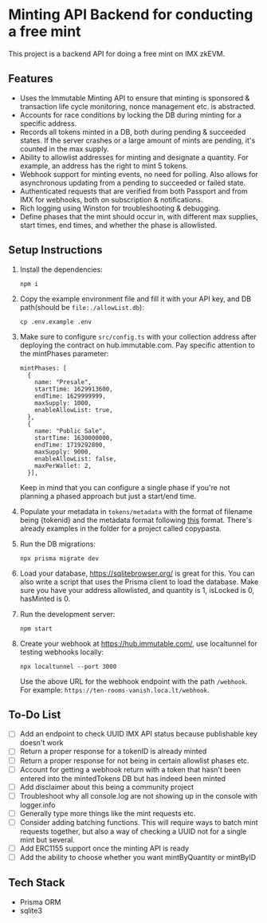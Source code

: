 # Minting API Backend for conducting a free mint

This project is a backend API for doing a free mint on IMX zkEVM.

## Features

- Uses the Immutable Minting API to ensure that minting is sponsored & transaction life cycle monitoring, nonce management etc. is abstracted.
- Accounts for race conditions by locking the DB during minting for a specific address.
- Records all tokens minted in a DB, both during pending & succeeded states. If the server crashes or a large amount of mints are pending, it's counted in the max supply.
- Ability to allowlist addresses for minting and designate a quantity. For example, an address has the right to mint 5 tokens.
- Webhook support for minting events, no need for polling. Also allows for asynchronous updating from a pending to succeeded or failed state.
- Authenticated requests that are verified from both Passport and from IMX for webhooks, both on subscription & notifications.
- Rich logging using Winston for troubleshooting & debugging.
- Define phases that the mint should occur in, with different max supplies, start times, end times, and whether the phase is allowlisted.

## Setup Instructions

1. Install the dependencies:
   ```
   npm i
   ```
2. Copy the example environment file and fill it with your API key, and DB path(should be `file:./allowList.db`):
   ```
   cp .env.example .env
   ```
3. Make sure to configure `src/config.ts` with your collection address after deploying the contract on hub.immutable.com. Pay specific attention to the mintPhases parameter:
   ```
   mintPhases: [
     {
       name: "Presale",
       startTime: 1629913600,
       endTime: 1629999999,
       maxSupply: 1000,
       enableAllowList: true,
     },
     {
       name: "Public Sale",
       startTime: 1630000000,
       endTime: 1719292800,
       maxSupply: 9000,
       enableAllowList: false,
       maxPerWallet: 2,
     }],
   ```
   Keep in mind that you can configure a single phase if you're not planning a phased approach but just a start/end time.
4. Populate your metadata in `tokens/metadata` with the format of filename being {tokenid} and the metadata format following [this](https://docs.immutable.com/docs/zkEVM/products/minting/metadata/format) format. There's already examples in the folder for a project called copypasta.
5. Run the DB migrations:
   ```
   npx prisma migrate dev
   ```
6. Load your database, https://sqlitebrowser.org/ is great for this. You can also write a script that uses the Prisma client to load the database. Make sure you have your address allowlisted, and quantity is 1, isLocked is 0, hasMinted is 0.

7. Run the development server:

   ```
   npm start
   ```

8. Create your webhook at https://hub.immutable.com/, use localtunnel for testing webhooks locally:

   ```
   npx localtunnel --port 3000
   ```

   Use the above URL for the webhook endpoint with the path `/webhook`. For example: `https://ten-rooms-vanish.loca.lt/webhook`.

## To-Do List

- [ ] Add an endpoint to check UUID IMX API status because publishable key doesn't work
- [ ] Return a proper response for a tokenID is already minted
- [ ] Return a proper response for not being in certain allowlist phases etc.
- [ ] Account for getting a webhook return with a token that hasn't been entered into the mintedTokens DB but has indeed been minted
- [ ] Add disclaimer about this being a community project
- [ ] Troubleshoot why all console.log are not showing up in the console with logger.info
- [ ] Generally type more things like the mint requests etc.
- [ ] Consider adding batching functions. This will require ways to batch mint requests together, but also a way of checking a UUID not for a single mint but several.
- [ ] Add ERC1155 support once the minting API is ready
- [ ] Add the ability to choose whether you want mintByQuantity or mintByID

## Tech Stack

- Prisma ORM
- sqlite3
